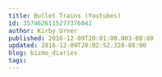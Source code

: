 ```yaml
---
title: Bullet Trains (Youtubes)
id: 3574626115277376041
author: Kirby Urner
published: 2016-12-09T20:01:00.003-08:00
updated: 2016-12-09T20:02:52.328-08:00
blog: bizmo_diaries
tags: 
---
```


